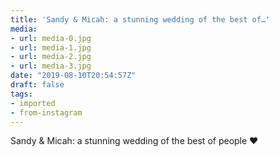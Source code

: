 ```yaml
---
title: 'Sandy & Micah: a stunning wedding of the best of…'
media:
- url: media-0.jpg
- url: media-1.jpg
- url: media-2.jpg
- url: media-3.jpg
date: "2019-08-10T20:54:57Z"
draft: false
tags:
- imported
- from-instagram
---
```

Sandy & Micah: a stunning wedding of the best of people ♥️
